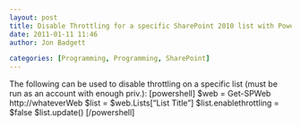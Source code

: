 ```yaml
---
layout: post
title: Disable Throttling for a specific SharePoint 2010 list with PowerShell
date: 2011-01-11 11:46
author: Jon Badgett

categories: [Programming, Programming, SharePoint]
---
```

The following can be used to disable throttling on a specific list (must be run as an account with enough priv.):
[powershell]
$web = Get-SPWeb http://whateverWeb
$list = $web.Lists[“List Title”]
$list.enablethrottling = $false
$list.update()
[/powershell]
